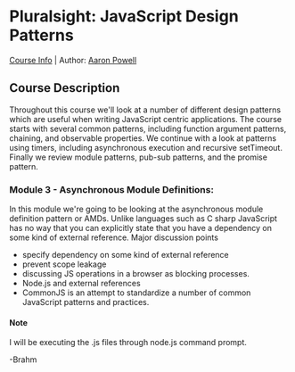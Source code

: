 # Pluralsight: JavaScript Design Patterns
[Course Info](https://www.pluralsight.com/courses/javascript-design-patterns) | Author: [Aaron Powell](https://www.pluralsight.com/authors/aaron-powell)

## Course Description
Throughout this course we'll look at a number of different design patterns which are useful when writing JavaScript centric applications. The course starts with several common patterns, including function argument patterns, chaining, and observable properties. We continue with a look at patterns using timers, including asynchronous execution and recursive setTimeout. Finally we review module patterns, pub-sub patterns, and the promise pattern. 

### Module 3 - Asynchronous Module Definitions: 
In this module we're going to be looking at the asynchronous module definition pattern or AMDs. Unlike languages such as C sharp JavaScript has no way that you can explicitly state that you have a dependency on some kind of external reference. Major discussion points

* specify dependency on some kind of external reference
* prevent scope leakage 
* discussing JS operations in a browser as blocking processes.
* Node.js and external references
* CommonJS is an attempt to standardize a number of common JavaScript patterns and practices. 


#### Note
I will be executing the .js files through node.js command prompt.

-Brahm
